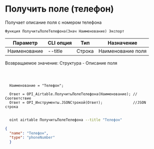 ﻿---
sidebar_position: 9
---

# Получить поле (телефон)
 Получает описание поля с номером телефона



`Функция ПолучитьПолеТелефона(Знач Наименование) Экспорт`

  | Параметр | CLI опция | Тип | Назначение |
  |-|-|-|-|
  | Наименование | --title | Строка | Наименование поля |

  
  Возвращаемое значение:   Структура -  Описание поля

<br/>




```bsl title="Пример кода"
  
  Наименование = "Телефон";
  
  Ответ = OPI_Airtable.ПолучитьПолеТелефона(Наименование); //Соответствие
  Ответ = OPI_Инструменты.JSONСтрокой(Ответ);              //JSON строка
```
        


```sh title="Пример команды CLI"
    
  oint airtable ПолучитьПолеТелефона --title "Телефон"

```

```json title="Результат"
{
  "name": "Телефон",
  "type": "phoneNumber"
  }
```
